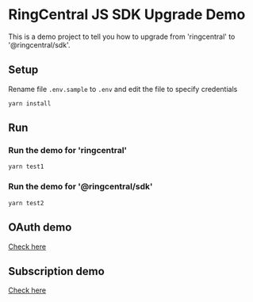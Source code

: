 # RingCentral JS SDK Upgrade Demo

This is a demo project to tell you how to upgrade from 'ringcentral' to '@ringcentral/sdk'.


## Setup

Rename file `.env.sample` to `.env` and edit the file to specify credentials

```
yarn install
```

## Run

### Run the demo for 'ringcentral'

```
yarn test1
```

### Run the demo for '@ringcentral/sdk'

```
yarn test2
```

## OAuth demo

[Check here](./src/oauth)


## Subscription demo

[Check here](./src/subscription)
